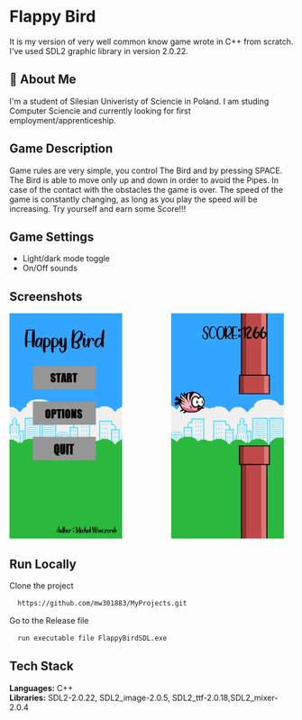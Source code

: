 
# Flappy Bird

It is my version of very well common know game wrote in C++ from scratch. I've used SDL2 graphic library in version 2.0.22.



## 🚀 About Me
I'm a student of Silesian Univeristy of Sciencie in Poland. I am studing Computer Sciencie and currently looking for first employment/apprenticeship. 


## Game Description

Game rules are very simple, you control The Bird and by pressing SPACE. The Bird is able to move only up and down in order to avoid the Pipes. In case of the contact with the obstacles the game is over. The speed of the game is constantly changing, as long as you play the speed will be increasing. Try yourself and earn some Score!!!



## Game Settings

- Light/dark mode toggle
- On/Off sounds



## Screenshots

<img src="Images/Game_Screen_Menu.png" width="200" height="400">&nbsp;&nbsp;&nbsp;&nbsp;&nbsp;&nbsp;&nbsp;&nbsp;&nbsp;&nbsp;&nbsp;&nbsp;&nbsp;&nbsp;&nbsp;&nbsp;&nbsp;&nbsp;&nbsp;&nbsp;&nbsp;&nbsp;<img src="Images/Game_Screen.png" width="200" height="400">



## Run Locally

Clone the project

```bash
  https://github.com/mw301883/MyProjects.git
```

Go to the Release file

```bash
  run executable file FlappyBirdSDL.exe
```


## Tech Stack

**Languages:** C++          
**Libraries:** SDL2-2.0.22, SDL2_image-2.0.5, SDL2_ttf-2.0.18,SDL2_mixer-2.0.4  


